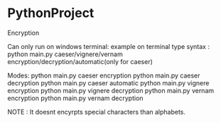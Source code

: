 # PythonProject
Encryption

Can only run on windows terminal: 
  example on terminal type syntax : python main.py <file location> caeser/vignere/vernam encryption/decryption/automatic(only for caeser)
  
  Modes:
   python main.py <file location> caeser encryption
   python main.py <file location> caeser decryption
  python main.py <file location> caeser automatic
  python main.py <file location> vignere encryption
  python main.py <file location> vignere decryption
  python main.py <file location> vernam encryption
  python main.py <file location> vernam decryption
  
  
  NOTE : It doesnt encyrpts special characters than alphabets.
